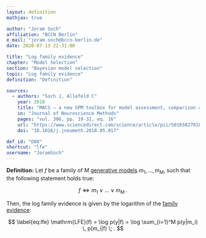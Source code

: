 ```yaml
---
layout: definition
mathjax: true

author: "Joram Soch"
affiliation: "BCCN Berlin"
e_mail: "joram.soch@bccn-berlin.de"
date: 2020-07-13 22:31:00

title: "Log family evidence"
chapter: "Model Selection"
section: "Bayesian model selection"
topic: "Log family evidence"
definition: "Definition"

sources:
  - authors: "Soch J, Allefeld C"
    year: 2018
    title: "MACS – a new SPM toolbox for model assessment, comparison and selection"
    in: "Journal of Neuroscience Methods"
    pages: "vol. 306, pp. 19-31, eq. 16"
    url: "https://www.sciencedirect.com/science/article/pii/S0165027018301468"
    doi: "10.1016/j.jneumeth.2018.05.017"

def_id: "D80"
shortcut: "lfe"
username: "JoramSoch"
---
```



**Definition:** Let $f$ be a family of $M$ [generative models](/D/gm) $m_1, \ldots, m_M$, such that the following statement holds true:

$$ \label{eq:fam}
f \Leftrightarrow m_1 \vee \ldots \vee m_M \; .
$$

Then, the log family evidence is given by the logarithm of the [family evidence](/D/fe):

$$ \label{eq:lfe}
\mathrm{LFE}(f) = \log p(y|f) = \log \sum_{i=1}^M p(y|m_i) \, p(m_i|f) \; .
$$